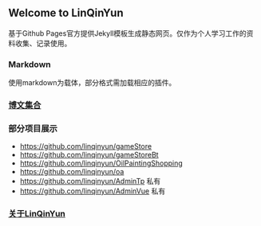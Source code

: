 ## Welcome to LinQinYun

基于Github Pages官方提供Jekyll模板生成静态网页。仅作为个人学习工作的资料收集、记录使用。

### Markdown

使用markdown为载体，部分格式需加载相应的插件。

### [博文集合](/blog.html)

### 部分项目展示

- https://github.com/linqinyun/gameStore
- https://github.com/linqinyun/gameStoreBt
- https://github.com/linqinyun/OilPaintingShopping
- https://github.com/linqinyun/oa
- https://github.com/linqinyun/AdminTp 私有
- https://github.com/linqinyun/AdminVue 私有

### [关于LinQinYun](/linqinyun.html)